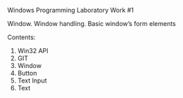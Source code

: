 Windows Programming Laboratory Work #1


Window. Window handling. Basic window’s form elements

Contents:

1. Win32 API
2. GIT
3. Window
4. Button
5. Text Input
6. Text

